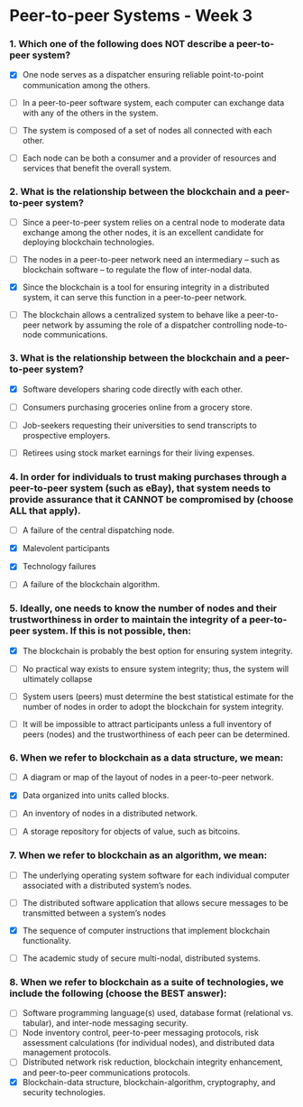 # Peer-to-peer Systems - Week 3



### 1. Which one of the following does NOT describe a peer-to-peer system?
- [x] One node serves as a dispatcher ensuring reliable point-to-point communication among the others.
- [ ] In a peer-to-peer software system, each computer can exchange data with any of the others in the system.
- [ ] The system is composed of a set of nodes all connected with each other.
- [ ] Each node can be both a consumer and a provider of resources and services that benefit the overall system.


### 2. What is the relationship between the blockchain and a peer-to-peer system?
- [ ] Since a peer-to-peer system relies on a central node to moderate data exchange among the other nodes, it is an excellent candidate for deploying blockchain technologies.
- [ ] The nodes in a peer-to-peer network need an intermediary – such as blockchain software – to regulate the flow of inter-nodal data.
- [x] Since the blockchain is a tool for ensuring integrity in a distributed system, it can serve this function in a peer-to-peer network.
- [ ] The blockchain allows a centralized system to behave like a peer-to-peer network by assuming the role of a dispatcher controlling node-to-node communications.


### 3. What is the relationship between the blockchain and a peer-to-peer system? 
- [x] Software developers sharing code directly with each other.
- [ ] Consumers purchasing groceries online from a grocery store.
- [ ] Job-seekers requesting their universities to send transcripts to prospective employers.
- [ ] Retirees using stock market earnings for their living expenses.


### 4. In order for individuals to trust making purchases through a peer-to-peer system (such as eBay), that system needs to provide assurance that it CANNOT be compromised by (choose ALL that apply). 
- [ ] A failure of the central dispatching node.
- [x] Malevolent participants
- [x] Technology failures
- [ ] A failure of the blockchain algorithm.


### 5. Ideally, one needs to know the number of nodes and their trustworthiness in order to maintain the integrity of a peer-to-peer system. If this is not possible, then: 
- [x] The blockchain is probably the best option for ensuring system integrity.
- [ ] No practical way exists to ensure system integrity; thus, the system will ultimately collapse
- [ ] System users (peers) must determine the best statistical estimate for the number of nodes in order to adopt the blockchain for system integrity.
- [ ] It will be impossible to attract participants unless a full inventory of peers (nodes) and the trustworthiness of each peer can be determined.


### 6. When we refer to blockchain as a data structure, we mean: 
- [ ] A diagram or map of the layout of nodes in a peer-to-peer network.
- [x] Data organized into units called blocks. 
- [ ] An inventory of nodes in a distributed network.
- [ ] A storage repository for objects of value, such as bitcoins.


### 7. When we refer to blockchain as an algorithm, we mean:
- [ ] The underlying operating system software for each individual computer associated with a distributed system’s nodes.
- [ ] The distributed software application that allows secure messages to be transmitted between a system’s nodes
- [x] The sequence of computer instructions that implement blockchain functionality.
- [ ] The academic study of secure multi-nodal, distributed systems.


### 8. When we refer to blockchain as a suite of technologies, we include the following (choose the BEST answer): 
- [ ] Software programming language(s) used, database format (relational vs. tabular), and inter-node messaging security.
- [ ] Node inventory control, peer-to-peer messaging protocols, risk assessment calculations (for individual nodes), and distributed data management protocols.
- [ ] Distributed network risk reduction, blockchain integrity enhancement, and peer-to-peer communications protocols.
- [x] Blockchain-data structure, blockchain-algorithm, cryptography, and security technologies.
